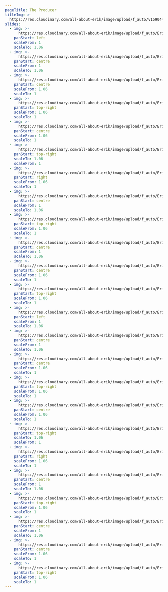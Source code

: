 ```yaml
---
pageTitle: The Producer
titleImg: >-
  https://res.cloudinary.com/all-about-erik/image/upload/f_auto/v1590443172/Archives/archives_resized.png
slides:
  - img: >-
      https://res.cloudinary.com/all-about-erik/image/upload/f_auto/Eriks%20Travels/The%20Producer/slideshow/producer-slide_01.jpg
    panStart: left
    scaleFrom: 1
    scaleTo: 1.06
  - img: >-
      https://res.cloudinary.com/all-about-erik/image/upload/f_auto/Eriks%20Travels/The%20Producer/slideshow/producer-slide_02.jpg
    panStart: centre
    scaleFrom: 1
    scaleTo: 1.06
  - img: >-
      https://res.cloudinary.com/all-about-erik/image/upload/f_auto/Eriks%20Travels/The%20Producer/slideshow/producer-slide_03.jpg
    panStart: centre
    scaleFrom: 1.06
    scaleTo: 1
  - img: >-
      https://res.cloudinary.com/all-about-erik/image/upload/f_auto/Eriks%20Travels/The%20Producer/slideshow/producer-slide_04.jpg
    panStart: top-right
    scaleFrom: 1.06
    scaleTo: 1
  - img: >-
      https://res.cloudinary.com/all-about-erik/image/upload/f_auto/Eriks%20Travels/The%20Producer/slideshow/producer-slide_05.jpg
    panStart: centre
    scaleFrom: 1.06
    scaleTo: 1
  - img: >-
      https://res.cloudinary.com/all-about-erik/image/upload/f_auto/Eriks%20Travels/The%20Producer/slideshow/producer-slide_06.jpg
    panStart: top-right
    scaleTo: 1.06
    scaleFrom: 1
  - img: >-
      https://res.cloudinary.com/all-about-erik/image/upload/f_auto/Eriks%20Travels/The%20Producer/slideshow/producer-slide_07.jpg
    panStart: right
    scaleFrom: 1.06
    scaleTo: 1
  - img: >-
      https://res.cloudinary.com/all-about-erik/image/upload/f_auto/Eriks%20Travels/The%20Producer/slideshow/producer-slide_08.jpg
    panStart: centre
    scaleFrom: 1
    scaleTo: 1.06
  - img: >-
      https://res.cloudinary.com/all-about-erik/image/upload/f_auto/Eriks%20Travels/The%20Producer/slideshow/producer-slide_09.jpg
    panStart: top-right
    scaleFrom: 1.06
    scaleTo: 1
  - img: >-
      https://res.cloudinary.com/all-about-erik/image/upload/f_auto/Eriks%20Travels/The%20Producer/slideshow/producer-slide_10.jpg
    panStart: centre
    scaleFrom: 1
    scaleTo: 1.06
  - img: >-
      https://res.cloudinary.com/all-about-erik/image/upload/f_auto/Eriks%20Travels/The%20Producer/slideshow/producer-slide_11.jpg
    panStart: centre
    scaleFrom: 1.06
    scaleTo: 1
  - img: >-
      https://res.cloudinary.com/all-about-erik/image/upload/f_auto/Eriks%20Travels/The%20Producer/slideshow/producer-slide_12.jpg
    panStart: top-right
    scaleFrom: 1.06
    scaleTo: 1
  - img: >-
      https://res.cloudinary.com/all-about-erik/image/upload/f_auto/Eriks%20Travels/The%20Producer/slideshow/producer-slide_13.jpg
    panStart: left
    scaleFrom: 1
    scaleTo: 1.06
  - img: >-
      https://res.cloudinary.com/all-about-erik/image/upload/f_auto/Eriks%20Travels/The%20Producer/slideshow/producer-slide_14.jpg
    panStart: centre
    scaleFrom: 1
    scaleTo: 1.06
  - img: >-
      https://res.cloudinary.com/all-about-erik/image/upload/f_auto/Eriks%20Travels/The%20Producer/slideshow/producer-slide_15.jpg
    panStart: centre
    scaleFrom: 1.06
    scaleTo: 1
  - img: >-
      https://res.cloudinary.com/all-about-erik/image/upload/f_auto/Eriks%20Travels/The%20Producer/slideshow/producer-slide_16.jpg
    panStart: top-right
    scaleFrom: 1.06
    scaleTo: 1
  - img: >-
      https://res.cloudinary.com/all-about-erik/image/upload/f_auto/Eriks%20Travels/The%20Producer/slideshow/producer-slide_17.jpg
    panStart: centre
    scaleFrom: 1.06
    scaleTo: 1
  - img: >-
      https://res.cloudinary.com/all-about-erik/image/upload/f_auto/Eriks%20Travels/The%20Producer/slideshow/producer-slide_18.jpg
    panStart: top-right
    scaleTo: 1.06
    scaleFrom: 1
  - img: >-
      https://res.cloudinary.com/all-about-erik/image/upload/f_auto/Eriks%20Travels/The%20Producer/slideshow/producer-slide_19.jpg
    panStart: right
    scaleFrom: 1.06
    scaleTo: 1
  - img: >-
      https://res.cloudinary.com/all-about-erik/image/upload/f_auto/Eriks%20Travels/The%20Producer/slideshow/producer-slide_20.jpg
    panStart: centre
    scaleFrom: 1
    scaleTo: 1.06
  - img: >-
      https://res.cloudinary.com/all-about-erik/image/upload/f_auto/Eriks%20Travels/The%20Producer/slideshow/producer-slide_21.jpg
    panStart: top-right
    scaleFrom: 1.06
    scaleTo: 1
  - img: >-
      https://res.cloudinary.com/all-about-erik/image/upload/f_auto/Eriks%20Travels/The%20Producer/slideshow/producer-slide_22.jpg
    panStart: centre
    scaleFrom: 1
    scaleTo: 1.06
  - img: >-
      https://res.cloudinary.com/all-about-erik/image/upload/f_auto/Eriks%20Travels/The%20Producer/slideshow/producer-slide_23.jpg
    panStart: centre
    scaleFrom: 1.06
    scaleTo: 1
  - img: >-
      https://res.cloudinary.com/all-about-erik/image/upload/f_auto/Eriks%20Travels/The%20Producer/slideshow/producer-slide_24.jpg
    panStart: top-right
    scaleFrom: 1.06
    scaleTo: 1
---
```

